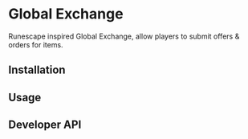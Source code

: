 # Global Exchange
Runescape inspired Global Exchange, allow players to submit offers &amp; orders for items.

## Installation

## Usage

## Developer API

